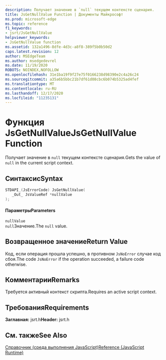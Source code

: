 ```yaml
---
description: Получает значение в `null` текущем контексте сценария.
title: JsGetNullValue Function | Документы Майкрософт
ms.prod: microsoft-edge
ms.topic: reference
f1_keywords:
- jsrt/JsGetNullValue
helpviewer_keywords:
- JsGetNullValue function
ms.assetid: 132a1496-8dfe-4d3c-a8f8-389f5b0b50d2
caps.latest.revision: 12
author: MSEdgeTeam
ms.author: msedgedevrel
ms.date: 11/19/2020
ROBOTS: NOINDEX,NOFOLLOW
ms.openlocfilehash: 31e1ba19f9f27e75f0166238d98390e2c4a26c24
ms.sourcegitcommit: a35a6b5bbc21b7df61d08cbc6b074b5325ad4fef
ms.translationtype: MT
ms.contentlocale: ru-RU
ms.lasthandoff: 12/17/2020
ms.locfileid: "11235131"
---
```

# <span data-ttu-id="eda68-103">Функция JsGetNullValue</span><span class="sxs-lookup"><span data-stu-id="eda68-103">JsGetNullValue Function</span></span>

<span data-ttu-id="eda68-104">Получает значение в `null` текущем контексте сценария.</span><span class="sxs-lookup"><span data-stu-id="eda68-104">Gets the value of `null` in the current script context.</span></span>  
  
## <span data-ttu-id="eda68-105">Синтаксис</span><span class="sxs-lookup"><span data-stu-id="eda68-105">Syntax</span></span>  
  
```cpp  
STDAPI_(JsErrorCode) JsGetNullValue(  
   _Out_ JsValueRef *nullValue  
);  
```  
  
#### <span data-ttu-id="eda68-106">Параметры</span><span class="sxs-lookup"><span data-stu-id="eda68-106">Parameters</span></span>  
 `nullValue`  
 <span data-ttu-id="eda68-107">`null`Значение.</span><span class="sxs-lookup"><span data-stu-id="eda68-107">The `null` value.</span></span>  
  
## <span data-ttu-id="eda68-108">Возвращенное значение</span><span class="sxs-lookup"><span data-stu-id="eda68-108">Return Value</span></span>  
 <span data-ttu-id="eda68-109">Код, если операция прошла успешно, в противном `JsNoError` случае код сбоя.</span><span class="sxs-lookup"><span data-stu-id="eda68-109">The code `JsNoError` if the operation succeeded, a failure code otherwise.</span></span>  
  
## <span data-ttu-id="eda68-110">Комментарии</span><span class="sxs-lookup"><span data-stu-id="eda68-110">Remarks</span></span>  
 <span data-ttu-id="eda68-111">Требуется активный контекст скрипта.</span><span class="sxs-lookup"><span data-stu-id="eda68-111">Requires an active script context.</span></span>  
  
## <span data-ttu-id="eda68-112">Требования</span><span class="sxs-lookup"><span data-stu-id="eda68-112">Requirements</span></span>  
 <span data-ttu-id="eda68-113">**Заглавная:** jsrt.h</span><span class="sxs-lookup"><span data-stu-id="eda68-113">**Header:** jsrt.h</span></span>  
  
## <span data-ttu-id="eda68-114">См. также</span><span class="sxs-lookup"><span data-stu-id="eda68-114">See Also</span></span>  
 [<span data-ttu-id="eda68-115">Справочник (среда выполнения JavaScript)</span><span class="sxs-lookup"><span data-stu-id="eda68-115">Reference (JavaScript Runtime)</span></span>](../chakra-hosting/reference-javascript-runtime.md)
